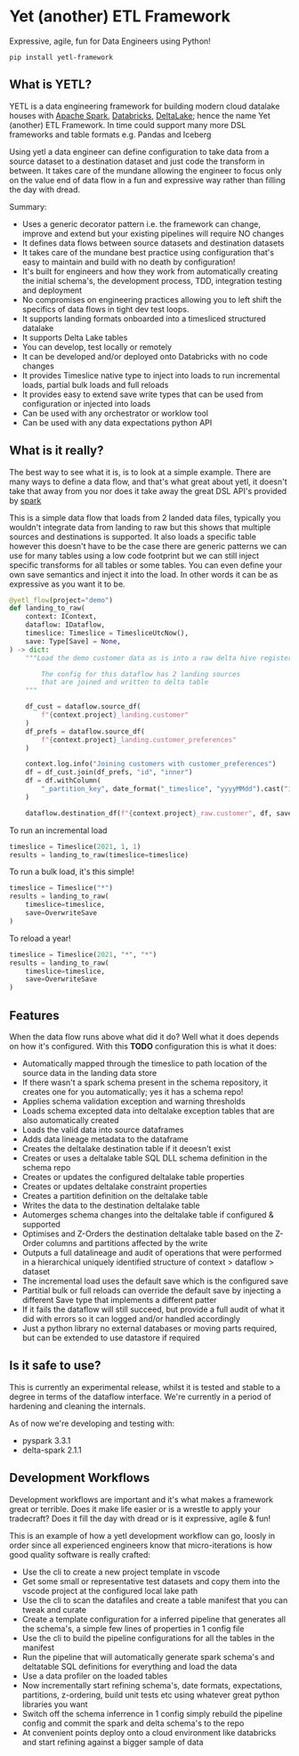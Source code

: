 # Yet (another) ETL Framework

Expressive, agile, fun for Data Engineers using Python!

```
pip install yetl-framework
```

## What is YETL?



YETL is a data engineering framework for building modern cloud datalake houses with [Apache Spark][apache_spark], [Databricks][databricks], [DeltaLake][delta_lake]; hence the name Yet (another) ETL Framework. In time could support many more DSL frameworks and table formats e.g. Pandas and Iceberg

Using yetl a data engineer can define configuration to take data from a source dataset to a destination dataset and just code the transform in between. It takes care of the mundane allowing the engineer to focus only on the value end of data flow in a fun and expressive way rather than filling the day with dread.

Summary:

- Uses a generic decorator pattern i.e. the framework can change, improve and extend but your existing pipelines will require NO changes
- It defines data flows between source datasets and destination datasets
- It takes care of the mundane best practice using configuration that's easy to maintain and build with no death by configuration!
- It's built for engineers and how they work from automatically creating the initial schema's, the development process, TDD, integration testing and deployment
- No compromises on engineering practices allowing you to left shift the specifics of data flows in tight dev test loops.
- It supports landing formats onboarded into a timesliced structured datalake
- It supports Delta Lake tables
- You can develop, test locally or remotely
- It can be developed and/or deployed onto Databricks with no code changes
- It provides Timeslice native type to inject into loads to run incremental loads, partial bulk loads and full reloads
- It provides easy to extend save write types that can be used from configuration or injected into loads
- Can be used with any orchestrator or worklow tool
- Can be used with any data expectations python API


## What is it really?

The best way to see what it is, is to look at a simple example. There are many ways to define a data flow, and that's what great about yetl, it doesn't take that away from you nor does it take away the great DSL API's provided by [spark][apache_spark]

This is a simple data flow that loads from 2 landed data files, typically you wouldn't integrate data from landing to raw but this shows that multiple sources and destinations is supported. It also loads a specific table however this doesn't have to be the case there are generic patterns we can use for many tables using a low code footprint but we can still inject specific transforms for all tables or some tables. You can even define your own save semantics and inject it into the load. In other words it can be as expressive as you want it to be.

```python
@yetl_flow(project="demo")
def landing_to_raw(
    context: IContext,
    dataflow: IDataflow,
    timeslice: Timeslice = TimesliceUtcNow(),
    save: Type[Save] = None,
) -> dict:
    """Load the demo customer data as is into a raw delta hive registered table.

        The config for this dataflow has 2 landing sources 
        that are joined and written to delta table
    """

    df_cust = dataflow.source_df(
        f"{context.project}_landing.customer"
    )
    df_prefs = dataflow.source_df(
        f"{context.project}_landing.customer_preferences"
    )

    context.log.info("Joining customers with customer_preferences")
    df = df_cust.join(df_prefs, "id", "inner")
    df = df.withColumn(
        "_partition_key", date_format("_timeslice", "yyyyMMdd").cast("integer")
    )

    dataflow.destination_df(f"{context.project}_raw.customer", df, save=save)
```

To run an incremental load

```py
timeslice = Timeslice(2021, 1, 1)
results = landing_to_raw(timeslice=timeslice)
```

To run a bulk load, it's this simple!

```python
timeslice = Timeslice("*")
results = landing_to_raw(
    timeslice=timeslice, 
    save=OverwriteSave
)
```

To reload a year!

```python
timeslice = Timeslice(2021, "*", "*")
results = landing_to_raw(
    timeslice=timeslice, 
    save=OverwriteSave
)
```

## Features

When the data flow runs above what did it do? Well what it does depends on how it's configured. With this **TODO** configuration this is what it does:

- Automatically mapped through the timeslice to path location of the source data in the landing data store
- If there wasn't a spark schema present in the schema repository, it creates one for you automatically; yes it has a schema repo!
- Applies schema validation exception and warning thresholds
- Loads schema excepted data into deltalake exception tables that are also automatically created
- Loads the valid data into source dataframes
- Adds data lineage metadata to the dataframe
- Creates the deltalake destination table if it deoesn't exist
- Creates or uses a deltalake table SQL DLL schema definition in the schema repo
- Creates or updates the configured deltalake table properties
- Creates or updates deltalake constraint properties
- Creates a partition definition on the deltalake table
- Writes the data to the destination deltalake table
- Automerges schema changes into the deltalake table if configured & supported
- Optimises and Z-Orders the destination deltalake table based on the Z-Order columns and partitions affected by the write
- Outputs a full datalineage and audit of operations that were performed in a hierarchical uniquely identified structure of context > dataflow > dataset
- The incremental load uses the default save which is the configured save
- Partitial bulk or full reloads can override the default save by injecting a different Save type that implements a different patter
- If it fails the dataflow will still succeed, but provide a full audit of what it did with errors so it can logged and/or handled accordingly
- Just a python library no external databases or moving parts required, but can be extended to use datastore if required


## Is it safe to use?

This is currently an experimental release, whilst it is tested and stable to a degree in terms of the dataflow interface. We're currently in a period of hardening and cleaning the internals.

As of now we're developing and testing with:

 - pyspark 3.3.1
 - delta-spark 2.1.1



[apache_spark]: https://spark.apache.org/
[delta_lake]: https://delta.io/
[databricks]: https://databricks.com


## Development Workflows

Development workflows are important and it's what makes a framework great or terrible. Does it make life easier or is a wrestle to apply your tradecraft? Does it fill the day with dread or is it expressive, agile & fun!

This is an example of how a yetl development workflow can go, loosly in order since all experienced engineers know that micro-iterations is how good quality software is really crafted:

- Use the cli to create a new project template in vscode
- Get some small or representative test datasets and copy them into the vscode project at the configured local lake path
- Use the cli to scan the datafiles and create a table manifest that you can tweak and curate
- Create a template configuration for a inferred pipeline that generates all the schema's, a simple few lines of properties in 1 config file
- Use the cli to build the pipeline configurations for all the tables in the manifest
- Run the pipeline that will automatically generate spark schema's and deltatable SQL definitions for everything and load the data
- Use a data profiler on the loaded tables
- Now incrementally start refining schema's, date formats, expectations, partitions, z-ordering, build unit tests etc using whatever great python libraries you want
- Switch off the schema inferrence in 1 config simply rebuild the pipeline config and commit the spark and delta schema's to the repo
- At convenient points deploy onto a cloud environment like databricks and start refining against a bigger sample of data

